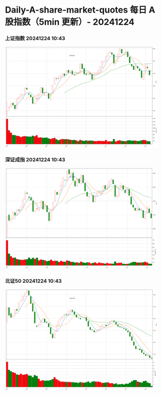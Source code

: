 
# Daily-A-share-market-quotes 每日 A 股指数（5min 更新）- 20241224

### 上证指数 20241224 10:43
![](./fig/2024/12/20241224-sh000001.png)

### 深证成指 20241224 10:43
![](./fig/2024/12/20241224-sz399001.png)

### 北证50 20241224 10:43
![](./fig/2024/12/20241224-bj899050.png)
